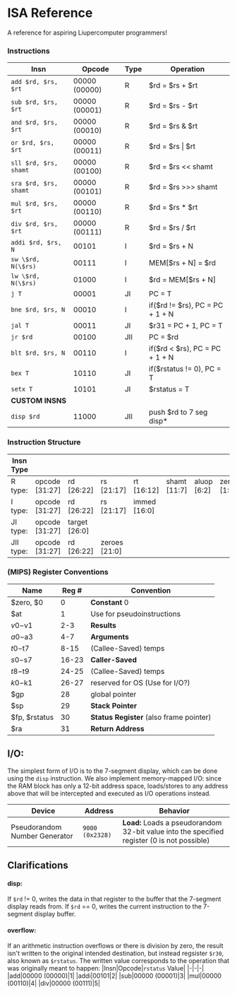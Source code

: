 # ISA Reference
A reference for aspiring Liupercomputer programmers!

### Instructions
| Insn | Opcode | Type | Operation |
|------|--------|------|-----------|
|`add $rd, $rs, $rt`|00000 (00000)|R|$rd = $rs + $rt|
|`sub $rd, $rs, $rt`|00000 (00001)|R|$rd = $rs - $rt|
|`and $rd, $rs, $rt`|00000 (00010)|R|$rd = $rs & $rt|
|`or $rd, $rs, $rt`|00000 (00011)|R|$rd = $rs \| $rt|
|`sll $rd, $rs, shamt`|00000 (00100)|R|$rd = $rs << shamt|
|`sra $rd, $rs, shamt`|00000 (00101)|R|$rd = $rs >>> shamt|
|`mul $rd, $rs, $rt`|00000 (00110)|R|$rd = $rs * $rt|
|`div $rd, $rs, $rt`|00000 (00111)|R|$rd = $rs / $rt|
|`addi $rd, $rs, N`|00101|I|$rd = $rs + N|
|`sw \$rd, N(\$rs)`|00111|I|MEM[$rs + N] = $rd|
|`lw \$rd, N(\$rs)`|01000|I|\$rd = MEM[\$rs + N]|
|`j T`|00001|JI|PC = T|
|`bne $rd, $rs, N`|00010|I|if($rd != $rs), PC = PC + 1 + N|
|`jal T`|00011|JI|$r31 = PC + 1, PC = T|
|`jr $rd`|00100|JII|PC = $rd|
|`blt $rd, $rs, N`|00110|I|if($rd < $rs), PC = PC + 1 + N|
|`bex T`|10110|JI|if($rstatus != 0), PC = T|
|`setx T`|10101|JI|$rstatus = T|
|**CUSTOM INSNS**||||
|`disp $rd`|11000|JII|push $rd to 7 seg disp\*|

### Instruction Structure
| Insn Type | | | | | | | |
|-----------|-|-|-|-|-|-|-|
| R type: | opcode [31:27] | rd [26:22] | rs [21:17] | rt [16:12] | shamt [11:7] | aluop [6:2] | zero [1:0] |
| I type: | opcode [31:27] | rd [26:22] | rs [21:17] | immed [16:0] | | | |
| JI type: | opcode [31:27] | target [26:0] |
| JII type: | opcode [31:27] | rd [26:22] | zeroes [21:0] |

### (MIPS) Register Conventions 
|Name|Reg #|Convention|
|----|-----|----------|
|$zero, $0|0|**Constant** 0|
|$at|1|Use for pseudoinstructions|
|$v0-$v1|2-3|**Results**|
|$a0-$a3|4-7|**Arguments**|
|$t0-$t7|8-15|(Callee-Saved) temps|
|$s0-$s7|16-23|**Caller-Saved**|
|$t8-$t9|24-25|(Callee-Saved) temps|
|$k0-$k1|26-27|reserved for OS (Use for I/O?)|
|$gp|28|global pointer|
|$sp|29|**Stack Pointer**|
|$fp, $rstatus|30|**Status Register** (also frame pointer)|
|$ra|31|**Return Address**|



## I/O:
The simplest form of I/O is to the 7-segment display, which can be done using the `disp` instruction.
We also implement memory-mapped I/O: since the RAM block has only a 12-bit address space, loads/stores to any address above that will be intercepted and executed as I/O operations instead.

|Device|Address|Behavior|
|------|-------|--------|
|Pseudorandom Number Generator|`9000 (0x2328)`|**Load:** Loads a pseudorandom 32-bit value into the specified register (0 is not possible)|

## Clarifications
#### disp:
If `$rd` != 0, writes the data in that register to the buffer that the 7-segment display reads from.
If `$rd` == 0, writes the current instruction to the 7-segment display buffer.
#### overflow:
If an arithmetic instruction overflows or there is division by zero, the result isn't written to the original intended destination, but instead regsister `$r30`, also known as `$rstatus`. The written value corresponds to the operation that was originally meant to happen:
|Insn|Opcode|`rstatus` Value|
|-|-|-|
|add|00000 (00000)|1|
|addi|00101|2|
|sub|00000 (00001)|3|
|mul|00000 (00110)|4|
|div|00000 (00111)|5|
